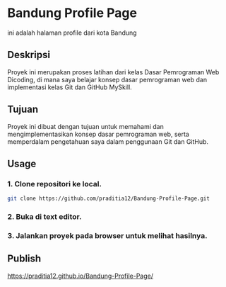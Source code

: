 # Bandung Profile Page

ini adalah halaman profile dari kota Bandung

## Deskripsi

Proyek ini merupakan proses latihan dari kelas Dasar Pemrograman Web Dicoding, di mana saya belajar konsep dasar pemrograman web dan implementasi kelas Git dan GitHub MySkill.

## Tujuan

Proyek ini dibuat dengan tujuan untuk memahami dan mengimplementasikan konsep dasar pemrograman web, serta memperdalam pengetahuan saya dalam penggunaan Git dan GitHub.

## Usage

### 1. Clone repositori ke local.

```bash
git clone https://github.com/praditia12/Bandung-Profile-Page.git

```

### 2. Buka di text editor.

### 3. Jalankan proyek pada browser untuk melihat hasilnya.

## Publish

https://praditia12.github.io/Bandung-Profile-Page/
